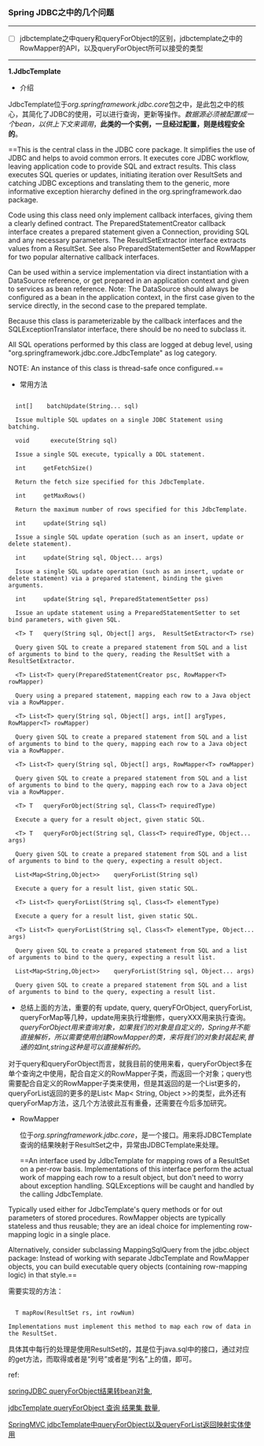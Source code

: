### Spring JDBC之中的几个问题 ###
- - -
- [ ] jdbctemplate之中query和queryForObject的区别，jdbctemplate之中的RowMapper的API，以及queryForObject所可以接受的类型
- - -
**1.JdbcTemplate**
  - 介绍
  JdbcTemplate位于*org.springframework.jdbc.core*包之中，是此包之中的核心，其简化了JDBC的使用，可以进行查询，更新等操作。*数据源必须被配置成一个bean，以供上下文来调用*，**此类的一个实例，一旦经过配置，则是线程安全的**。
  ==This is the central class in the JDBC core package. It simplifies the use of JDBC and helps to avoid common errors. It executes core JDBC workflow, leaving application code to provide SQL and extract results. This class executes SQL queries or updates, initiating iteration over ResultSets and catching JDBC exceptions and translating them to the generic, more informative exception hierarchy defined in the org.springframework.dao package.
   Code using this class need only implement callback interfaces, giving them a clearly defined contract. The PreparedStatementCreator callback interface creates a prepared statement given a Connection, providing SQL and any necessary parameters. The ResultSetExtractor interface extracts values from a ResultSet. See also PreparedStatementSetter and RowMapper for two popular alternative callback interfaces.
Can be used within a service implementation via direct instantiation with a DataSource reference, or get prepared in an application context and given to services as bean reference. Note: The DataSource should always be configured as a bean in the application context, in the first case given to the service directly, in the second case to the prepared template.
  Because this class is parameterizable by the callback interfaces and the SQLExceptionTranslator interface, there should be no need to subclass it.
 All SQL operations performed by this class are logged at debug level, using "org.springframework.jdbc.core.JdbcTemplate" as log category.
 NOTE: An instance of this class is thread-safe once configured.==
  - 常用方法
  ```
    int[]	 batchUpdate(String... sql)
    Issue multiple SQL updates on a single JDBC Statement using batching.
    void	  execute(String sql)
    Issue a single SQL execute, typically a DDL statement.
    int	    getFetchSize()
    Return the fetch size specified for this JdbcTemplate.
    int	    getMaxRows()
    Return the maximum number of rows specified for this JdbcTemplate.
    int	    update(String sql)
    Issue a single SQL update operation (such as an insert, update or delete statement).
    int	    update(String sql, Object... args)
    Issue a single SQL update operation (such as an insert, update or delete statement) via a prepared statement, binding the given arguments.
    int	    update(String sql, PreparedStatementSetter pss)
    Issue an update statement using a PreparedStatementSetter to set bind parameters, with given SQL.
    <T> T	query(String sql, Object[] args,  ResultSetExtractor<T> rse)
    Query given SQL to create a prepared statement from SQL and a list of arguments to bind to the query, reading the ResultSet with a ResultSetExtractor.
    <T> List<T>	query(PreparedStatementCreator psc, RowMapper<T> rowMapper)
    Query using a prepared statement, mapping each row to a Java object via a RowMapper.
    <T> List<T>	query(String sql, Object[] args, int[] argTypes, RowMapper<T> rowMapper)
    Query given SQL to create a prepared statement from SQL and a list of arguments to bind to the query, mapping each row to a Java object via a RowMapper.
    <T> List<T>	query(String sql, Object[] args, RowMapper<T> rowMapper)
    Query given SQL to create a prepared statement from SQL and a list of arguments to bind to the query, mapping each row to a Java object via a RowMapper.
    <T> T	queryForObject(String sql, Class<T> requiredType)
    Execute a query for a result object, given static SQL.
    <T> T	queryForObject(String sql, Class<T> requiredType, Object... args)
    Query given SQL to create a prepared statement from SQL and a list of arguments to bind to the query, expecting a result object.
    List<Map<String,Object>>	queryForList(String sql)
    Execute a query for a result list, given static SQL.
    <T> List<T>	queryForList(String sql, Class<T> elementType)
    Execute a query for a result list, given static SQL.
    <T> List<T>	queryForList(String sql, Class<T> elementType, Object... args)
    Query given SQL to create a prepared statement from SQL and a list of arguments to bind to the query, expecting a result list.
    List<Map<String,Object>>	queryForList(String sql, Object... args)
    Query given SQL to create a prepared statement from SQL and a list of arguments to bind to the query, expecting a result list.
```

- 总结上面的方法，重要的有 update, query, queryFOrObject, queryForList, queryForMap等几种，update用来执行增删修，queryXXX用来执行查询。*queryForObject用来查询对象，如果我们的对象是自定义的，Spring并不能直接解析，所以需要使用创建RowMapper的类，来将我们的对象封装起来,普通的如int,string这种是可以直接解析的。*
 对于query和queryForObject而言，就我目前的使用来看，queryForObject多在单个查询之中使用，配合自定义的RowMapper子类，而返回一个对象；query也需要配合自定义的RowMapper子类来使用，但是其返回的是一个List更多的，queryForList返回的更多的是List< Map< String, Object >>的类型，此外还有	queryForMap方法，这几个方法彼此互有重叠，还需要在今后多加研究。
- RowMapper
  位于*org.springframework.jdbc.core*，是一个接口。用来将JDBCTemplate查询的结果映射于ResultSet之中，异常由JDBCTemplate来处理。
  ==An interface used by JdbcTemplate for mapping rows of a ResultSet on a per-row basis. Implementations of this interface perform the actual work of mapping each row to a result object, but don't need to worry about exception handling. SQLExceptions will be caught and handled by the calling JdbcTemplate.
Typically used either for JdbcTemplate's query methods or for out parameters of stored procedures. RowMapper objects are typically stateless and thus reusable; they are an ideal choice for implementing row-mapping logic in a single place.
  Alternatively, consider subclassing MappingSqlQuery from the jdbc.object package: Instead of working with separate JdbcTemplate and RowMapper objects, you can build executable query objects (containing row-mapping logic) in that style.==
  需要实现的方法：
```
  T	mapRow(ResultSet rs, int rowNum)
Implementations must implement this method to map each row of data in the ResultSet.
```
具体其中每行的处理是使用ResultSet的，其是位于java.sql中的接口，通过对应的get方法，而取得或者是“列号”或者是“列名”上的值，即可。




ref:
[springJDBC queryForObject结果转bean对象](http://sd1992585.iteye.com/blog/963412),
[jdbcTemplate queryForObject 查询 结果集 数量](http://www.cnblogs.com/rocky-fang/p/5660890.html),
[SpringMVC jdbcTemplate中queryForObject以及queryForList返回映射实体使用](http://www.2cto.com/kf/201501/374254.html)